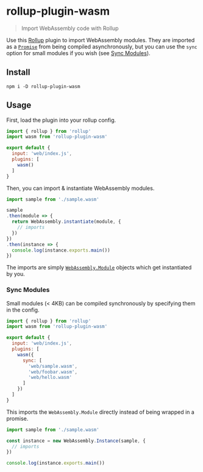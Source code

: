 
# rollup-plugin-wasm

> Import WebAssembly code with Rollup

Use this [Rollup](https://github.com/rollup/rollup) plugin to import WebAssembly modules.  They are imported as a [`Promise`](https://developer.mozilla.org/en-US/docs/Web/JavaScript/Reference/Global_Objects/Promise) from being compiled asynchronously, but you can use the `sync` option for small modules if you wish (see [Sync Modules](#sync_modules)).

## Install

```
npm i -D rollup-plugin-wasm
```

## Usage

First, load the plugin into your rollup config.

```js
import { rollup } from 'rollup'
import wasm from 'rollup-plugin-wasm'

export default {
  input: 'web/index.js',
  plugins: [
    wasm()
  ]
}
```

Then, you can import & instantiate WebAssembly modules.

```js
import sample from './sample.wasm'

sample
.then(module => {
  return WebAssembly.instantiate(module, {
    // imports
  })
})
.then(instance => {
  console.log(instance.exports.main())
})
```

The imports are simply [`WebAssembly.Module`](https://developer.mozilla.org/en-US/docs/Web/JavaScript/Reference/Global_Objects/WebAssembly/Module) objects which get instantiated by you.

### Sync Modules

Small modules (< 4KB) can be compiled synchronously by specifying them in the config.

```js
import { rollup } from 'rollup'
import wasm from 'rollup-plugin-wasm'

export default {
  input: 'web/index.js',
  plugins: [
    wasm({
      sync: [
        'web/sample.wasm',
        'web/foobar.wasm',
        'web/hello.wasm'
      ]
    })
  ]
}
```

This imports the `WebAssembly.Module` directly instead of being wrapped in a promise.

```js
import sample from './sample.wasm'

const instance = new WebAssembly.Instance(sample, {
  // imports
})

console.log(instance.exports.main())
```
